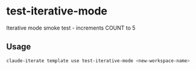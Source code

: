 # test-iterative-mode

Iterative mode smoke test - increments COUNT to 5

## Usage

```bash
claude-iterate template use test-iterative-mode <new-workspace-name>
```
